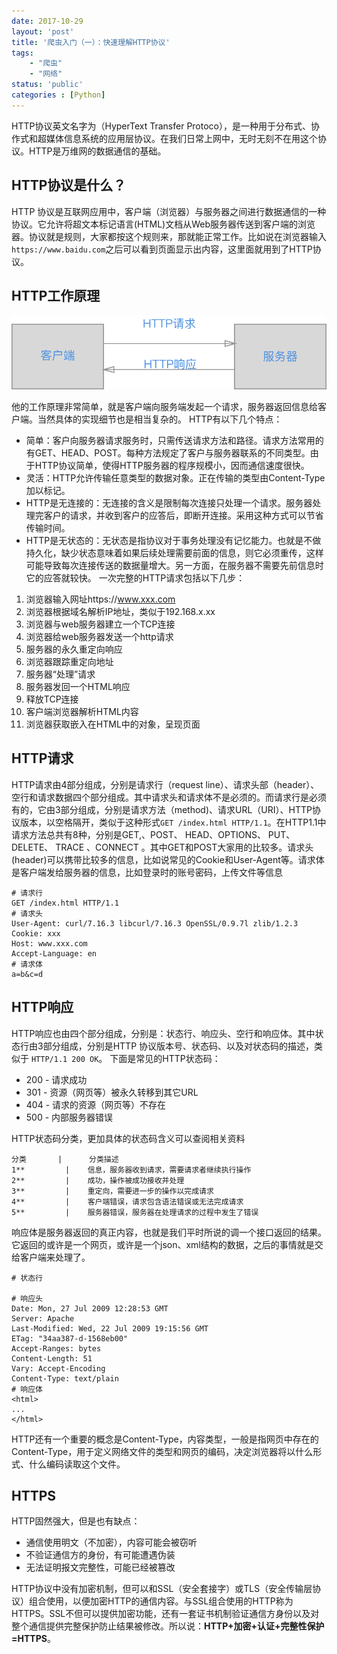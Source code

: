 ```yaml
---
date: 2017-10-29
layout: 'post'
title: '爬虫入门（一）：快速理解HTTP协议'
tags:
    - "爬虫"
    - "网络"
status: 'public'
categories : [Python]
---
```


HTTP协议英文名字为（HyperText Transfer Protoco），是一种用于分布式、协作式和超媒体信息系统的应用层协议。在我们日常上网中，无时无刻不在用这个协议。HTTP是万维网的数据通信的基础。

<!--more-->
## HTTP协议是什么？
HTTP 协议是互联网应用中，客户端（浏览器）与服务器之间进行数据通信的一种协议。它允许将超文本标记语言(HTML)文档从Web服务器传送到客户端的浏览器。协议就是规则，大家都按这个规则来，那就能正常工作。比如说在浏览器输入`https://www.baidu.com`之后可以看到页面显示出内容，这里面就用到了HTTP协议。
## HTTP工作原理

![](./_image/Untitled.png)

他的工作原理非常简单，就是客户端向服务端发起一个请求，服务器返回信息给客户端。当然具体的实现细节也是相当复杂的。
HTTP有以下几个特点：
- 简单：客户向服务器请求服务时，只需传送请求方法和路径。请求方法常用的有GET、HEAD、POST。每种方法规定了客户与服务器联系的不同类型。由于HTTP协议简单，使得HTTP服务器的程序规模小，因而通信速度很快。
- 灵活：HTTP允许传输任意类型的数据对象。正在传输的类型由Content-Type加以标记。
- HTTP是无连接的：无连接的含义是限制每次连接只处理一个请求。服务器处理完客户的请求，并收到客户的应答后，即断开连接。采用这种方式可以节省传输时间。
- HTTP是无状态的：无状态是指协议对于事务处理没有记忆能力。也就是不做持久化，缺少状态意味着如果后续处理需要前面的信息，则它必须重传，这样可能导致每次连接传送的数据量增大。另一方面，在服务器不需要先前信息时它的应答就较快。
一次完整的HTTP请求包括以下几步：
1. 浏览器输入网址https://www.xxx.com
2. 浏览器根据域名解析IP地址，类似于192.168.x.xx
3. 浏览器与web服务器建立一个TCP连接
4. 浏览器给web服务器发送一个http请求
5. 服务器的永久重定向响应
6. 浏览器跟踪重定向地址
7. 服务器“处理”请求
8. 服务器发回一个HTML响应
9. 释放TCP连接
10. 客户端浏览器解析HTML内容
11. 浏览器获取嵌入在HTML中的对象，呈现页面

## HTTP请求
HTTP请求由4部分组成，分别是请求行（request line）、请求头部（header）、空行和请求数据四个部分组成。其中请求头和请求体不是必须的。而请求行是必须有的，它由3部分组成，分别是请求方法（method)、请求URL（URI）、HTTP协议版本，以空格隔开，类似于这种形式`GET /index.html HTTP/1.1`。在HTTP1.1中请求方法总共有8种，分别是GET,、POST、 HEAD、OPTIONS、 PUT、 DELETE、 TRACE 、CONNECT 。其中GET和POST大家用的比较多。请求头(header)可以携带比较多的信息，比如说常见的Cookie和User-Agent等。请求体是客户端发给服务器的信息，比如登录时的账号密码，上传文件等信息
```
# 请求行
GET /index.html HTTP/1.1
# 请求头
User-Agent: curl/7.16.3 libcurl/7.16.3 OpenSSL/0.9.7l zlib/1.2.3
Cookie: xxx
Host: www.xxx.com
Accept-Language: en
# 请求体
a=b&c=d
```
## HTTP响应
HTTP响应也由四个部分组成，分别是：状态行、响应头、空行和响应体。其中状态行由3部分组成，分别是HTTP 协议版本号、状态码、以及对状态码的描述，类似于 `HTTP/1.1 200 OK`。
下面是常见的HTTP状态码：
-  200 - 请求成功
- 301 - 资源（网页等）被永久转移到其它URL
- 404 - 请求的资源（网页等）不存在
- 500 - 内部服务器错误

HTTP状态码分类，更加具体的状态码含义可以查阅相关资料
```table
分类       |      分类描述
1**         |    信息，服务器收到请求，需要请求者继续执行操作   
2**         |    成功，操作被成功接收并处理 
3**         |    重定向，需要进一步的操作以完成请求  
4**         |    客户端错误，请求包含语法错误或无法完成请求   
5**         |    服务器错误，服务器在处理请求的过程中发生了错误   
```
响应体是服务器返回的真正内容，也就是我们平时所说的调一个接口返回的结果。它返回的或许是一个网页，或许是一个json、xml结构的数据，之后的事情就是交给客户端来处理了。
```
# 状态行

# 响应头
Date: Mon, 27 Jul 2009 12:28:53 GMT
Server: Apache
Last-Modified: Wed, 22 Jul 2009 19:15:56 GMT
ETag: "34aa387-d-1568eb00"
Accept-Ranges: bytes
Content-Length: 51
Vary: Accept-Encoding
Content-Type: text/plain
# 响应体
<html>
...
</html>
```
HTTP还有一个重要的概念是Content-Type，内容类型，一般是指网页中存在的Content-Type，用于定义网络文件的类型和网页的编码，决定浏览器将以什么形式、什么编码读取这个文件。
## HTTPS
HTTP固然强大，但是也有缺点：
- 通信使用明文（不加密），内容可能会被窃听
- 不验证通信方的身份，有可能遭遇伪装
- 无法证明报文完整性，可能已经被篡改

HTTP协议中没有加密机制，但可以和SSL（安全套接字）或TLS（安全传输层协议）组合使用，以便加密HTTP的通信内容。与SSL组合使用的HTTP称为HTTPS。SSL不但可以提供加密功能，还有一套证书机制验证通信方身份以及对整个通信提供完整保护防止结果被修改。所以说：**HTTP+加密+认证+完整性保护=HTTPS**。


